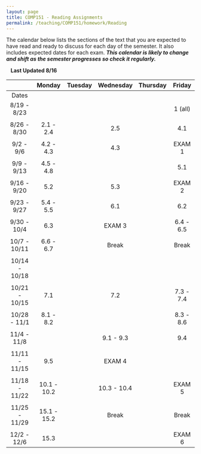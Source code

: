 ```yaml
---
layout: page
title: COMP151 - Reading Assignments
permalink: /teaching/COMP151/homework/Reading
---
```


The calendar below lists the sections of the text that you are expected to have read and ready to discuss for each day of the semester. It also includes expected dates for each exam. ***This calendar is likely to change and shift as the semester progresses so check it regularly.***


&nbsp;&nbsp;&nbsp;**Last Updated 8/16**


| | Monday | Tuesday | Wednesday | Thursday | Friday |
|:----: | :----: | :----: | :----: | :----:  | :----: |
|Dates | | | | |
|8/19 - 8/23  | | | | | 1 (all) |
| | | | | |
|8/26 - 8/30  | 2.1 - 2.4 | | 2.5  | | 4.1 |
| | | | | |
|9/2 - 9/6  |4.2 - 4.3 | | 4.3 | | EXAM 1 |
| | | | | |
|9/9 - 9/13  |4.5 - 4.8 | | | | 5.1 |
| | | | | |
|9/16 - 9/20  | 5.2 | | 5.3 | | EXAM 2 |
| | | | | |
|9/23 - 9/27  | 5.4 - 5.5 | | 6.1 | | 6.2 |
| | | | | |
|9/30 - 10/4  | 6.3 | | EXAM 3 | | 6.4 - 6.5 |
| | | | | |
|10/7 - 10/11  | 6.6 - 6.7 | | Break | | Break |
| | | | | |
|10/14 - 10/18  | | | | | |
| | | | | |
|10/21 - 10/15  | 7.1 | | 7.2 | | 7.3 - 7.4 |
| | | | | |
|10/28 - 11/1  | 8.1 - 8.2  | | | | 8.3 - 8.6 |
| | | | | |
|11/4 - 11/8  | | | 9.1 - 9.3 | | 9.4 |
| | | | | |
|11/11 - 11/15  | 9.5 | | EXAM 4 | | |
| | | | | |
|11/18 - 11/22  |10.1 - 10.2 | | 10.3 - 10.4 | | EXAM 5 |
| | | | | |
|11/25 - 11/29  | 15.1 - 15.2 | | Break | | Break |
| | | | | |
|12/2 - 12/6  | 15.3 | | | | EXAM 6 |
